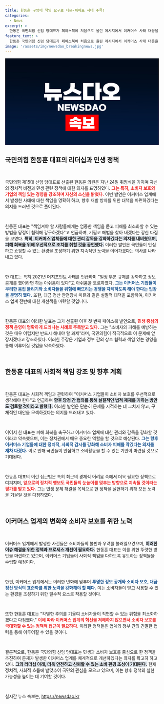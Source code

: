```yaml
---
title: 한동훈 구영배 책임 요구로 티몬·위메프 사태 주목!
categories:
  - News
excerpt: >
  한동훈 국민의힘 신임 당대표가 페이스북에 처음으로 올린 메시지에서 이커머스 사태 대응을 강조하며 책임 추궁과 재발 방지 정책을 선보였다. 민생 우선 정책을 예고한 그의 발언에 정치권이 주목하고 있다.
feature_text: >
  한동훈 국민의힘 신임 당대표가 페이스북에 처음으로 올린 메시지에서 이커머스 사태 대응을 강조하며 책임 추궁과 재발 방지 정책을 선보였다. 민생 우선 정책을 예고한 그의 발언에 정치권이 주목하고 있다.
image: '/assets/img/newsdao_breakingnews.jpg'
---
```


<p><img src="/assets/img/newsdao_breakingnews.jpg" alt="implanttips 속보" /></p>

<h2 data-ke-size="size26">국민의힘 한동훈 대표의 리더십과 민생 정책</h2>

<p data-ke-size="size16">&nbsp;</p>

<p>국민의힘 제15대 신임 당대표로 선출된 한동훈 의원은 지난 24일 취임식을 가지며 자신의 정치적 비전과 민생 관련 정책에 대한 의지를 표명하였다. <b><span style="color: #ee2323;">그는 특히, 소비자 보호와 기업의 책임 있는 경영을 강조하며 자신의 소신을 밝혔다.</span></b> 이번 발언은 이커머스 업계에서 발생한 사태에 대한 책임을 명확히 하고, 향후 재발 방지를 위한 대책을 마련하겠다는 의지를 드러낸 것으로 풀이된다.</p>

<p data-ke-size="size16">&nbsp;</p>

<p>한동훈 대표는 "책임져야 할 사람들에게는 엄중한 책임을 묻고 피해를 최소화할 수 있는 방법을 당정이 협력해 강구하겠다"고 언급하며, 기필코 해법을 찾아 내겠다는 강한 다짐을 보였다. <b><span style="background-color: #21538527;">특히, 이커머스 업체들에 대한 관리 감독을 강화하겠다는 의지를 내비쳤으며, 피해 회복을 위해 우선적으로 조치를 취할 것을 공언했다.</span></b> 이러한 발언은 국민들이 안심하고 쇼핑할 수 있는 환경을 조성하기 위한 지속적인 노력을 이어가겠다는 의사를 나타내고 있다.</p>

<p data-ke-size="size16">&nbsp;</p>

<p>한 대표는 특히 2021년 머지포인트 사태를 언급하며 "일정 부분 규제를 강화하고 정보 공개를 했더라면 하는 아쉬움이 있다"고 아쉬움을 토로하였다. <b><span style="color: #1a5490;">그는 이커머스 기업들이 무리한 몸집 불리기와 소비자들을 위험에 빠뜨리는 경쟁을 자제하도록 해야 한다는 입장을 분명히 했다.</span></b> 또한, 대금 정산 안전장치 마련과 같은 실질적 대책을 포함하여, 이커머스 업계 전반에 대한 개선책을 마련할 것입니다.</p>

<p data-ke-size="size16">&nbsp;</p>

<p>한동훈 대표의 이러한 발표는 그가 선출된 이후 첫 번째 페이스북 발언으로, <b><span style="color: #ee2323;">민생 중심의 정책 운영이 명확하게 드러나는 사례로 주목받고 있다.</span></b> 그는 "소비자의 피해를 예방하는 것은 매우 어렵지만 반드시 해내야 할 과제"라며, 국민의힘이 적극적으로 이 문제에 앞장서겠다고 강조하였다. 이러한 주장은 기업과 정부 간의 상호 협력과 책임 있는 경영을 통해 이루어질 것임을 약속하였다.</p>

<p data-ke-size="size16">&nbsp;</p>

<h2 data-ke-size="size26">한동훈 대표의 사회적 책임 강조 및 향후 계획</h2>

<p data-ke-size="size16">&nbsp;</p>

<p>한동훈 대표는 사회적 책임과 관련하여 "이커머스 기업들이 소비자 보호를 우선적으로 생각해야 한다"고 언급하며 <b><span style="background-color: #21538527;">향후 당정 간 협의를 통해 실질적인 법적 제재를 가하는 방안도 검토할 것이라고 밝혔다.</span></b> 이러한 발언은 단순히 문제를 지적하는 데 그치지 않고, 구체적인 대안을 모색하겠다는 의지를 드러내고 있다.</p>

<p data-ke-size="size16">&nbsp;</p>

<p>이어서 한 대표는 피해 회복을 촉구하고 이커머스 업체에 대한 관리와 감독을 강화할 것이라고 약속했으며, 이는 정치권에서 매우 중요한 역할을 할 것으로 예상된다. <b><span style="color: #1a5490;">그는 향후 이커머스 기업들에 대한 정치적, 사회적 감시를 강화해 소비자 피해를 막겠다는 의지를 재차 다졌다.</span></b> 이로 인해 국민들이 안심하고 소비활동을 할 수 있는 기반이 마련될 것으로 기대된다.</p>

<p data-ke-size="size16">&nbsp;</p>

<p>한동훈 대표의 이런 접근법은 특히 최근의 경제적 어려움 속에서 더욱 필요한 정책으로 여겨지며, <b><span style="color: #ee2323;">앞으로의 정치적 행보도 국민들의 눈높이를 맞추는 방향으로 지속될 것이라는 평가를 받고 있다.</span></b> 그는 민생 문제 해결을 목적으로 한 정책을 실현하기 위해 모든 노력을 기울일 것을 다짐하였다.</p>

<p data-ke-size="size16">&nbsp;</p>

<h2 data-ke-size="size26">이커머스 업계의 변화와 소비자 보호를 위한 노력</h2>

<p data-ke-size="size16">&nbsp;</p>

<p>이커머스 업계에서 발생한 사건들은 소비자들의 불만과 우려를 불러일으켰으며, <b><span style="background-color: #21538527;">이러한 이슈 해결을 위한 정책과 프로세스 개선이 필요하다.</span></b> 한동훈 대표는 이를 위한 뚜렷한 방안을 마련하고 있으며, 이커머스 기업들이 사회적 책임을 다하도록 유도하는 정책들을 수립할 예정이다.</p>

<p data-ke-size="size16">&nbsp;</p>

<p>한편, 이커머스 업계에서는 이러한 변화에 맞추어 <b><span style="color: #1a5490;">투명한 정보 공개와 소비자 보호, 대금 정산 방식의 표준화를 위한 노력을 강화해야 할 때다.</span></b> 이는 소비자들이 믿고 사용할 수 있는 환경을 조성하기 위한 필수적 요소로 작용할 것이다. </p>

<p data-ke-size="size16">&nbsp;</p>

<p>또한 한동훈 대표는 "각별한 주의를 기울여 소비자들이 직면할 수 있는 위험을 최소화하겠다고 다짐했다." <b><span style="color: #ee2323;">이에 따라 이커머스 업계의 혁신을 저해하지 않으면서 소비자 보호를 극대화할 수 있는 정책적 접근이 필요하다.</span></b> 이러한 정책들은 업계와 정부 간의 긴밀한 협력을 통해 이루어질 수 있을 것이다. </p>

<p data-ke-size="size16">&nbsp;</p>

<p>결론적으로, 한동훈 국민의힘 신임 당대표는 민생과 소비자 보호를 중심으로 한 정책을 추진하여 문제가 발생한 이커머스 업계를 체계적으로 개선하겠다는 의지를 확고히 하고 있다. <b><span style="background-color: #21538527;">그의 리더십 아래, 더욱 안전하고 신뢰할 수 있는 소비 환경 조성이 기대된다.</span></b> 현재 정치적, 사회적 흐름에 발맞추어 국민의 관심을 모으고 있으며, 이는 향후 정책의 실현 가능성을 높이는 데 기여할 것이다. </p>

<p data-ke-size="size16">&nbsp;</p>
실시간 뉴스 속보는, <a href="https://newsdao.kr" rel="dofollow">https://newsdao.kr</a>


